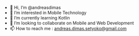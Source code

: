 - 👋 Hi, I’m @andreasdimas
- 👀 I’m interested in Mobile Technology
- 🌱 I’m currently learning Kotlin
- 💞️ I’m looking to collaborate on Mobile and Web Development
- 📫 How to reach me : andreas.dimas.setyoko@gmail.com

<!---
andreasdimas/andreasdimas is a ✨ special ✨ repository because its `README.md` (this file) appears on your GitHub profile.
You can click the Preview link to take a look at your changes.
--->
